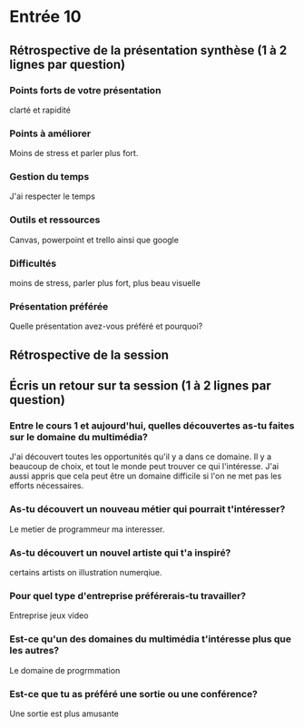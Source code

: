 # Entrée 10
## Rétrospective de la présentation synthèse (1 à 2 lignes par question)

### Points forts de votre présentation 
clarté et rapidité

### Points à améliorer
Moins de stress et parler plus fort. 

### Gestion du temps
J'ai respecter le temps

### Outils et ressources
Canvas, powerpoint et trello ainsi que google

### Difficultés
moins de stress, parler plus fort, plus beau visuelle

### Présentation préférée
Quelle présentation avez-vous préféré et pourquoi?

## Rétrospective de la session
## Écris un retour sur ta session (1 à 2 lignes par question)

### Entre le cours 1 et aujourd'hui, quelles découvertes as-tu faites sur le domaine du multimédia? 
J'ai découvert toutes les opportunités qu'il y a dans ce domaine. Il y a beaucoup de choix, et tout le monde peut trouver ce qui l'intéresse. J'ai aussi appris que cela peut être un domaine difficile si l'on ne met pas les efforts nécessaires.

### As-tu découvert un nouveau métier qui pourrait t'intéresser? 
Le metier de programmeur ma interesser.

### As-tu découvert un nouvel artiste qui t'a inspiré? 
certains artists on illustration numerqiue.

### Pour quel type d'entreprise préférerais-tu travailler? 
Entreprise jeux video

### Est-ce qu'un des domaines du multimédia t'intéresse plus que les autres? 
Le domaine de progrmmation

### Est-ce que tu as préféré une sortie ou une conférence?
Une sortie est plus amusante
